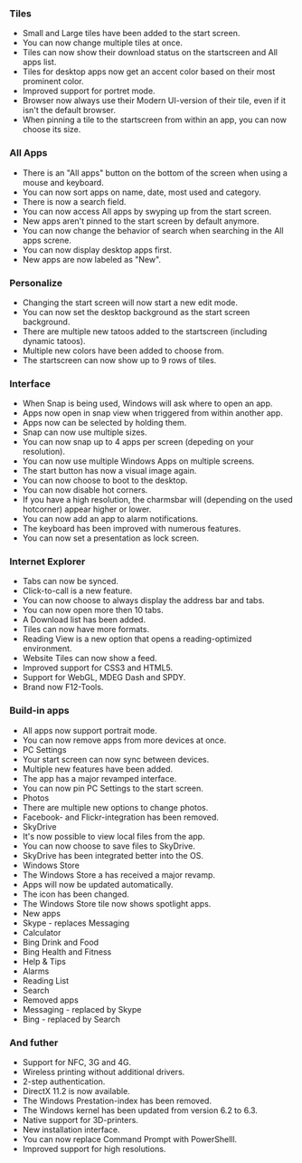 ### Tiles
- Small and Large tiles have been added to the start screen.
- You can now change multiple tiles at once.
- Tiles can now show their download status on the startscreen and All apps list.
- Tiles for desktop apps now get an accent color based on their most prominent color.
- Improved support for portret mode.
- Browser now always use their Modern UI-version of their tile, even if it isn't the default browser.
- When pinning a tile to the startscreen from within an app, you can now choose its size.

### All Apps
- There is an "All apps" button on the bottom of the screen when using a mouse and keyboard.
- You can now sort apps on name, date, most used and category.
- There is now a search field.
- You can now access All apps by swyping up from the start screen.
- New apps aren't pinned to the start screen by default anymore.
- You can now change the behavior of search when searching in the All apps screne.
- You can now display desktop apps first.
- New apps are now labeled as "New".

### Personalize
- Changing the start screen will now start a new edit mode.
- You can now set the desktop background as the start screen background.
- There are multiple new tatoos added to the startscreen (including dynamic tatoos).
- Multiple new colors have been added to choose from.
- The startscreen can now show up to 9 rows of tiles.

### Interface
- When Snap is being used, Windows will ask where to open an app.
- Apps now open in snap view when triggered from within another app.
- Apps now can be selected by holding them.
- Snap can now use multiple sizes.
- You can now snap up to 4 apps per screen (depeding on your resolution).
- You can now use multiple Windows Apps on multiple screens.
- The start button has now a visual image again.
- You can now choose to boot to the desktop.
- You can now disable hot corners.
- If you have a high resolution, the charmsbar will (depending on the used hotcorner) appear higher or lower.
- You can now add an app to alarm notifications.
- The keyboard has been improved with numerous features.
- You can now set a presentation as lock screen.

### Internet Explorer
- Tabs can now be synced.
- Click-to-call is a new feature.
- You can now choose to always display the address bar and tabs.
- You can now open more then 10 tabs.
- A Download list has been added.
- Tiles can now have more formats.
- Reading View is a new option that opens a reading-optimized environment.
- Website Tiles can now show a feed.
- Improved support for CSS3 and HTML5.
- Support for WebGL, MDEG Dash and SPDY.
- Brand now F12-Tools.

### Build-in apps
- All apps now support portrait mode.
- You can now remove apps from more devices at once.
- PC Settings
 - Your start screen can now sync between devices.
 - Multiple new features have been added.
 - The app has a major revamped interface.
 - You can now pin PC Settings to the start screen.
- Photos
 - There are multiple new options to change photos.
 - Facebook- and Flickr-integration has been removed.
- SkyDrive
 - It's now possible to view local files from the app.
 - You can now choose to save files to SkyDrive.
 - SkyDrive has been integrated better into the OS.
- Windows Store
 - The Windows Store a has received a major revamp.
 - Apps will now be updated automatically.
 - The icon has been changed.
 - The Windows Store tile now shows spotlight apps.
- New apps
 - Skype - replaces Messaging
 - Calculator
- Bing Drink and Food
 - Bing Health and Fitness
 - Help & Tips
 - Alarms
 - Reading List
 - Search
- Removed apps
 - Messaging - replaced by Skype
 - Bing - replaced by Search

### And futher
- Support for NFC, 3G and 4G.
- Wireless printing without additional drivers.
- 2-step authentication.
- DirectX 11.2 is now available.
- The Windows Prestation-index has been removed.
- The Windows kernel has been updated from version 6.2 to 6.3.
- Native support for 3D-printers.
- New installation interface.
- You can now replace Command Prompt with PowerShelll.
- Improved support for high resolutions.
